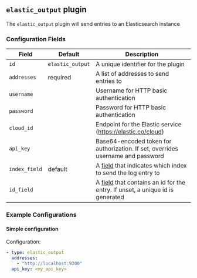 ## `elastic_output` plugin

The `elastic_output` plugin will send entries to an Elasticsearch instance

### Configuration Fields

| Field         | Default          | Description                                                                                           |
| ---           | ---              | ---                                                                                                   |
| `id`          | `elastic_output` | A unique identifier for the plugin                                                                    |
| `addresses`   | required         | A list of addresses to send entries to                                                                |
| `username`    |                  | Username for HTTP basic authentication                                                                |
| `password`    |                  | Password for HTTP basic authentication                                                                |
| `cloud_id`    |                  | Endpoint for the Elastic service (https://elastic.co/cloud)                                           |
| `api_key`     |                  | Base64-encoded token for authorization. If set, overrides username and password                       |
| `index_field` | default          | A [field](/docs/types/field.md) that indicates which index to send the log entry to                   |
| `id_field`    |                  | A [field](/docs/types/field.md) that contains an id for the entry. If unset, a unique id is generated |


### Example Configurations

#### Simple configuration

Configuration:
```yaml
- type: elastic_output
  addresses:
    - "http://localhost:9200"
  api_key: <my_api_key>
```
